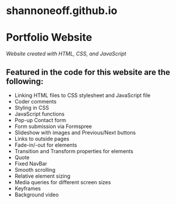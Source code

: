 # shannoneoff.github.io
# Portfolio Website
*Website created with HTML, CSS, and JavaScript*

## **Featured in the code for this website are the following:**
- Linking HTML files to CSS stylesheet and JavaScript file
- Coder comments
- Styling in CSS
- JavaScript functions
- Pop-up Contact form
- Form submission via Formspree
- Slideshow with images and Previous/Next buttons
- Links to outside pages
- Fade-in/-out for elements
- Transition and Transform properties for elements
- Quote
- Fixed NavBar
- Smooth scrolling
- Relative element sizing
- Media queries for different screen sizes
- Keyframes
- Background video

